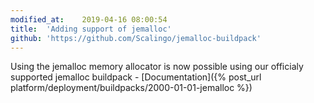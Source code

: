 ```yaml
---
modified_at:	2019-04-16 08:00:54
title:	'Adding support of jemalloc'
github: 'https://github.com/Scalingo/jemalloc-buildpack'
---
```


Using the jemalloc memory allocator is now possible using our
officialy supported jemalloc buildpack - [Documentation]({% post_url platform/deployment/buildpacks/2000-01-01-jemalloc %})

